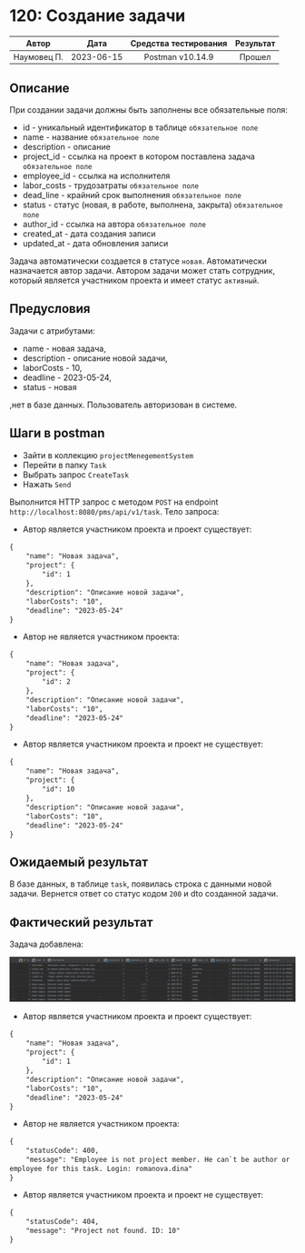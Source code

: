 # 120: Создание задачи

|    Автор    |    Дата    | Средства тестирования | Результат |
|:-----------:|:----------:|:---------------------:|:---------:|
| Наумовец П. | 2023-06-15 |   Postman v10.14.9    |  Прошел   |

## Описание

При создании задачи должны быть заполнены все обязательные поля:

* id - уникальный идентификатор в таблице `обязательное поле`
* name - название `обязательное поле`
* description - описание
* project_id - ссылка на проект в котором поставлена задача `обязательное поле`
* employee_id - ссылка на исполнителя
* labor_costs - трудозатраты `обязательное поле`
* dead_line - крайний срок выполнения `обязательное поле`
* status - статус (новая, в работе, выполнена, закрыта) `обязательное поле`
* author_id - ссылка на автора `обязательное поле`
* created_at - дата создания записи
* updated_at - дата обновления записи

Задача автоматически создается в статусе `новая`. Автоматически назначается автор задачи. Автором задачи может стать
сотрудник, который является участником проекта и имеет статус `активный`.

## Предусловия

Задачи с атрибутами:

* name - новая задача,
* description - описание новой задачи,
* laborCosts - 10,
* deadline - 2023-05-24,
* status - новая

,нет в базе данных. Пользователь авторизован в системе.

## Шаги в postman

* Зайти в коллекцию `projectMenegementSystem`
* Перейти в папку `Task`
* Выбрать запрос `CreateTask`
* Нажать `Send`

Выполнится HTTP запрос с методом `POST` на endpoint `http://localhost:8080/pms/api/v1/task`. Тело запроса:

* Автор является участником проекта и проект существует:

```
{
    "name": "Новая задача",
    "project": {
        "id": 1
    },
    "description": "Описание новой задачи",
    "laborCosts": "10",
    "deadline": "2023-05-24"
}
```

* Автор не является участником проекта:

```
{
    "name": "Новая задача",
    "project": {
        "id": 2
    },
    "description": "Описание новой задачи",
    "laborCosts": "10",
    "deadline": "2023-05-24"
}
```

* Автор является участником проекта и проект не существует:

```
{
    "name": "Новая задача",
    "project": {
        "id": 10
    },
    "description": "Описание новой задачи",
    "laborCosts": "10",
    "deadline": "2023-05-24"
}
```

## Ожидаемый результат

В базе данных, в таблице `task`, появилась строка с данными новой задачи. Вернется ответ со статус 
кодом `200` и dto созданной задачи.

## Фактический результат

Задача добавлена:

![Image alt](https://github.com/PavelNaymovets/project_management_system/blob/develop/doc/test-case/screenshot/task/task_create.PNG)

* Автор является участником проекта и проект существует:

```
{
    "name": "Новая задача",
    "project": {
        "id": 1
    },
    "description": "Описание новой задачи",
    "laborCosts": "10",
    "deadline": "2023-05-24"
}
```

* Автор не является участником проекта:

```
{
    "statusCode": 400,
    "message": "Employee is not project member. He can`t be author or employee for this task. Login: romanova.dina"
}
```

* Автор является участником проекта и проект не существует:

```
{
    "statusCode": 404,
    "message": "Project not found. ID: 10"
}
```